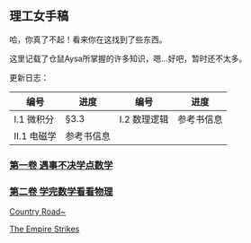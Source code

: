 ## 理工女手稿

哈，你真了不起！看来你在这找到了些东西。

这里记载了仓鼠Aysa所掌握的许多知识，嗯...好吧，暂时还不太多。

更新日志：

| 编号        | 进度       | 编号         | 进度       |
| ----------- | ---------- | ------------ | ---------- |
| I.1 微积分  | §3.3       | I.2 数理逻辑 | 参考书信息 |
| II.1 电磁学 | 参考书信息 |              |            |



### [第一卷  遇事不决学点数学](./Vol.I/Vol.I.md)

### [第二卷  学完数学看看物理](./Vol.II/Vol.II.md)











[Country Road~](/readme.md)

[The Empire Strikes](/readme.md)


